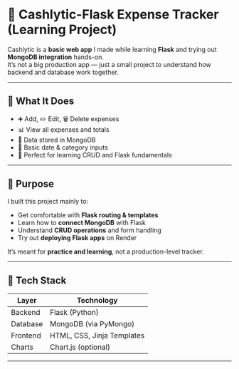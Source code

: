 # 💸 Cashlytic-Flask Expense Tracker (Learning Project)

Cashlytic is a **basic web app** I made while learning **Flask** and trying out **MongoDB integration** hands-on.  
It’s not a big production app — just a small project to understand how backend and database work together.

---

## 🚀 What It Does

- ➕ Add, ✏️ Edit, 🗑️ Delete expenses  
- 📊 View all expenses and totals  
- 💾 Data stored in MongoDB  
- 📅 Basic date & category inputs  
- 🧠 Perfect for learning CRUD and Flask fundamentals

---

## 🎯 Purpose

I built this project mainly to:
- Get comfortable with **Flask routing & templates**
- Learn how to **connect MongoDB** with Flask
- Understand **CRUD operations** and form handling
- Try out **deploying Flask apps** on Render

It’s meant for **practice and learning**, not a production-level tracker.

---

## 🧰 Tech Stack

| Layer | Technology |
|-------|-------------|
| Backend | Flask (Python) |
| Database | MongoDB (via PyMongo) |
| Frontend | HTML, CSS, Jinja Templates |
| Charts | Chart.js (optional) |

---

